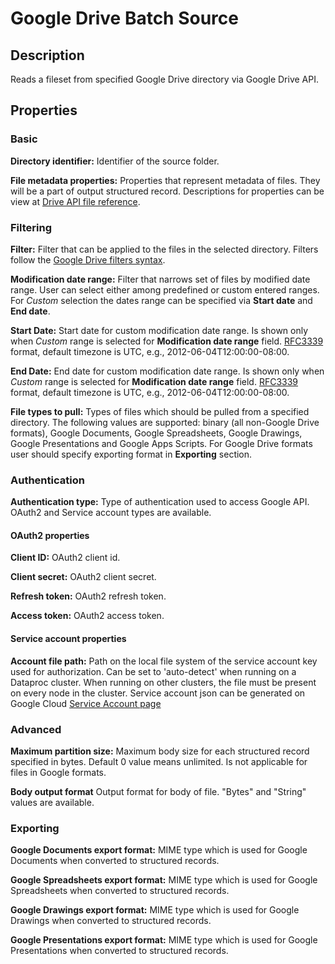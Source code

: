# Google Drive Batch Source


Description
-----------
Reads a fileset from specified Google Drive directory via Google Drive API.

Properties
----------
### Basic

**Directory identifier:** Identifier of the source folder.

**File metadata properties:** Properties that represent metadata of files. 
They will be a part of output structured record. Descriptions for properties can be view at 
[Drive API file reference](https://developers.google.com/drive/api/v3/reference/files).

### Filtering

**Filter:** Filter that can be applied to the files in the selected directory. 
Filters follow the [Google Drive filters syntax](https://developers.google.com/drive/api/v3/ref-search-terms).

**Modification date range:** Filter that narrows set of files by modified date range. 
User can select either among predefined or custom entered ranges. 
For _Custom_ selection the dates range can be specified via **Start date** and **End date**. 

**Start Date:** Start date for custom modification date range. 
Is shown only when _Custom_ range is selected for **Modification date range** field. 
[RFC3339](https://tools.ietf.org/html/rfc3339) format, default timezone is UTC, e.g., 2012-06-04T12:00:00-08:00.

**End Date:** End date for custom modification date range. 
Is shown only when _Custom_ range is selected for **Modification date range** field.
[RFC3339](https://tools.ietf.org/html/rfc3339) format, default timezone is UTC, e.g., 2012-06-04T12:00:00-08:00.

**File types to pull:** Types of files which should be pulled from a specified directory. 
The following values are supported: binary (all non-Google Drive formats), Google Documents, Google Spreadsheets, 
Google Drawings, Google Presentations and Google Apps Scripts. 
For Google Drive formats user should specify exporting format in **Exporting** section.

### Authentication

**Authentication type:** Type of authentication used to access Google API. 
OAuth2 and Service account types are available.

#### OAuth2 properties

**Client ID:** OAuth2 client id.

**Client secret:** OAuth2 client secret.

**Refresh token:** OAuth2 refresh token.

**Access token:** OAuth2 access token.

#### Service account properties

**Account file path:** Path on the local file system of the service account key used for authorization.
Can be set to 'auto-detect' when running on a Dataproc cluster. 
When running on other clusters, the file must be present on every node in the cluster.
Service account json can be generated on Google Cloud 
[Service Account page](https://console.cloud.google.com/iam-admin/serviceaccounts)

### Advanced

**Maximum partition size:** Maximum body size for each structured record specified in bytes. 
Default 0 value means unlimited. Is not applicable for files in Google formats.

**Body output format** Output format for body of file. "Bytes" and "String" values are available.

### Exporting

**Google Documents export format:** MIME type which is used for Google Documents when converted to structured records.

**Google Spreadsheets export format:** MIME type which is used for Google Spreadsheets when converted to structured records.

**Google Drawings export format:** MIME type which is used for Google Drawings when converted to structured records.

**Google Presentations export format:** MIME type which is used for Google Presentations when converted to structured records.